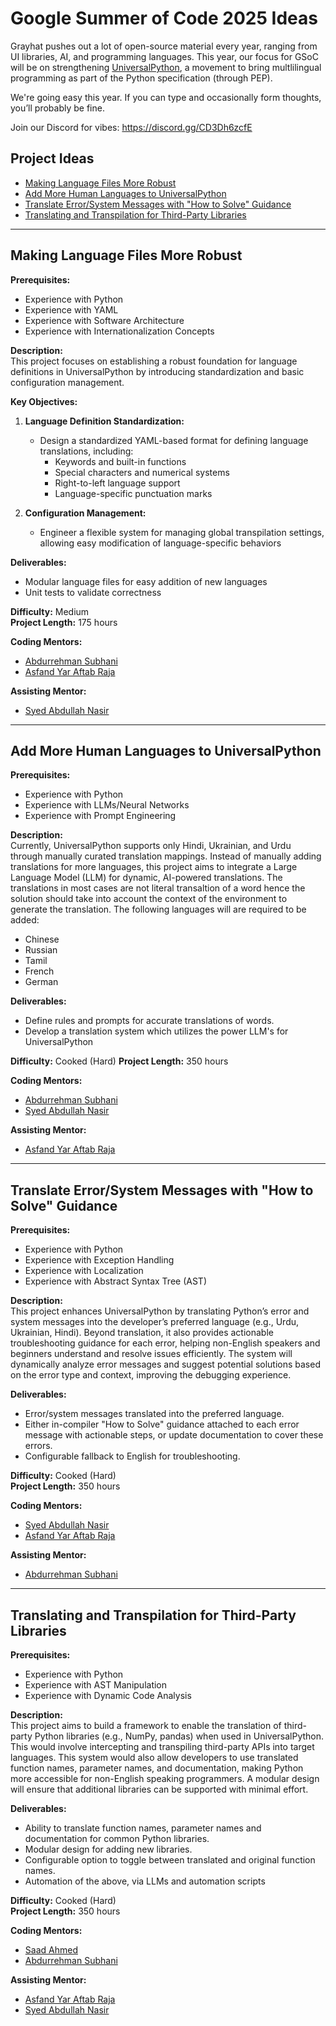 # Google Summer of Code 2025 Ideas

Grayhat pushes out a lot of open-source material every year, ranging from UI libraries, AI, and programming languages.
This year, our focus for GSoC will be on strengthening [UniversalPython](https://github.com/UniversalPython), a movement to bring multlilingual programming as part of the Python specification (through PEP).

We're going easy this year. If you can type and occasionally form thoughts, you’ll probably be fine.

Join our Discord for vibes: https://discord.gg/CD3Dh6zcfE

## Project Ideas

* [Making Language Files More Robust](#making-language-files-more-robust)
* [Add More Human Languages to UniversalPython](#add-more-human-languages-to-universalpython)
* [Translate Error/System Messages with "How to Solve" Guidance](#translate-errorsystem-messages-with-how-to-solve-guidance)
* [Translating and Transpilation for Third-Party Libraries](#translating-and-transpilation-for-third-party-libraries)

---

## Making Language Files More Robust  

**Prerequisites:**  
- Experience with Python  
- Experience with YAML  
- Experience with Software Architecture  
- Experience with Internationalization Concepts  

**Description:**  
This project focuses on establishing a robust foundation for language definitions in UniversalPython by introducing standardization and basic configuration management.

**Key Objectives:**  

1. **Language Definition Standardization:**  
   - Design a standardized YAML-based format for defining language translations, including:
     - Keywords and built-in functions  
     - Special characters and numerical systems  
     - Right-to-left language support  
     - Language-specific punctuation marks  

2. **Configuration Management:**  
   - Engineer a flexible system for managing global transpilation settings, allowing easy modification of language-specific behaviors  

**Deliverables:**  
- Modular language files for easy addition of new languages  
- Unit tests to validate correctness  

**Difficulty:** Medium  
**Project Length:** 175 hours  

**Coding Mentors:**  
- [Abdurrehman Subhani](https://github.com/AbdurrehmanSubhani)  
- [Asfand Yar Aftab Raja](https://github.com/asfand687)  

**Assisting Mentor:**  
- [Syed Abdullah Nasir](https://github.com/NasirAbdullahSyed)  

---

## Add More Human Languages to UniversalPython  

**Prerequisites:**  
- Experience with Python  
- Experience with LLMs/Neural Networks  
- Experience with Prompt Engineering  

**Description:**  
Currently, UniversalPython supports only Hindi, Ukrainian, and Urdu through manually curated translation mappings. Instead of manually adding translations for more languages, this project aims to integrate a Large Language Model (LLM) for dynamic, AI-powered translations. The translations in most cases are not literal transaltion of a word hence the solution should take into account the context of the environment to generate the translation. The following languages will are required to be added:
- Chinese
- Russian
- Tamil
- French
- German

**Deliverables:**  
- Define rules and prompts for accurate translations of words.
- Develop a translation system which utilizes the power LLM's for UniversalPython 

**Difficulty:** Cooked (Hard)
**Project Length:** 350 hours  

**Coding Mentors:**  
- [Abdurrehman Subhani](https://github.com/AbdurrehmanSubhani)  
- [Syed Abdullah Nasir](https://github.com/NasirAbdullahSyed)  

**Assisting Mentor:**  
- [Asfand Yar Aftab Raja](https://github.com/asfand687)  

---

## Translate Error/System Messages with "How to Solve" Guidance  

**Prerequisites:**  
- Experience with Python  
- Experience with Exception Handling  
- Experience with Localization  
- Experience with Abstract Syntax Tree (AST)  

**Description:**  
This project enhances UniversalPython by translating Python’s error and system messages into the developer’s preferred language (e.g., Urdu, Ukrainian, Hindi). Beyond translation, it also provides actionable troubleshooting guidance for each error, helping non-English speakers and beginners understand and resolve issues efficiently.
The system will dynamically analyze error messages and suggest potential solutions based on the error type and context, improving the debugging experience.

**Deliverables:**
- Error/system messages translated into the preferred language.
- Either in-compiler "How to Solve" guidance attached to each error message with actionable steps, or update documentation to cover these errors.
- Configurable fallback to English for troubleshooting.

**Difficulty:** Cooked (Hard)  
**Project Length:** 350 hours  

**Coding Mentors:**  
- [Syed Abdullah Nasir](https://github.com/NasirAbdullahSyed)  
- [Asfand Yar Aftab Raja](https://github.com/asfand687)  

**Assisting Mentor:**  
- [Abdurrehman Subhani](https://github.com/AbdurrehmanSubhani)  

---

## Translating and Transpilation for Third-Party Libraries  

**Prerequisites:**  
- Experience with Python  
- Experience with AST Manipulation  
- Experience with Dynamic Code Analysis  

**Description:**  
This project aims to build a framework to enable the translation of third-party Python libraries (e.g., NumPy, pandas) when used in UniversalPython. This would involve intercepting and transpiling third-party APIs into target languages. 
This system would also allow developers to use translated function names, parameter names, and documentation, making Python more accessible for non-English speaking programmers. A modular design will ensure that additional libraries can be supported with minimal effort. 

**Deliverables:**  
- Ability to translate function names, parameter names and documentation for common Python libraries.
- Modular design for adding new libraries.
- Configurable option to toggle between translated and original function names.
- Automation of the above, via LLMs and automation scripts
 
**Difficulty:** Cooked (Hard)  
**Project Length:** 350 hours  

**Coding Mentors:**  
- [Saad Ahmed](https://github.com/SaadBazaz)
- [Abdurrehman Subhani](https://github.com/AbdurrehmanSubhani)  

**Assisting Mentor:**  
- [Asfand Yar Aftab Raja](https://github.com/asfand687)  
- [Syed Abdullah Nasir](https://github.com/NasirAbdullahSyed)
